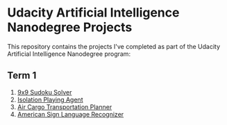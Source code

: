 # Udacity Artificial Intelligence Nanodegree Projects

This repository contains the projects I've completed as part of the Udacity Artificial Intelligence Nanodegree program:

## Term 1

1. [9x9 Sudoku Solver](sudoku-solver)
2. [Isolation Playing Agent](isolation-playing-agent)
3. [Air Cargo Transportation Planner](cargo-transportation-planner)
4. [American Sign Language Recognizer](sign-language-recognizer/asl_recognizer.ipynb)
